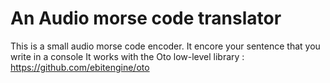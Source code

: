 # An Audio morse code translator

This is a small audio morse code encoder. It encore your sentence that you write in a console
It works with the Oto low-level library : https://github.com/ebitengine/oto

